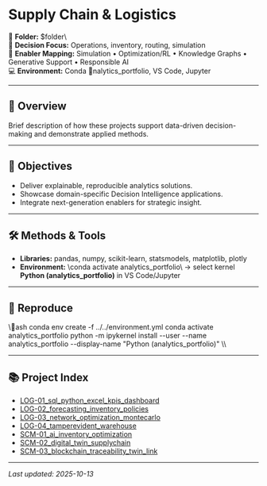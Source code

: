 # Supply Chain & Logistics

📂 **Folder:** \$folder\  
🧭 **Decision Focus:** Operations, inventory, routing, simulation  
🧩 **Enabler Mapping:** Simulation • Optimization/RL • Knowledge Graphs • Generative Support • Responsible AI  
💻 **Environment:** Conda \nalytics_portfolio\, VS Code, Jupyter

---

## 📌 Overview
Brief description of how these projects support data-driven decision-making and demonstrate applied methods.

---

## 🎯 Objectives
- Deliver explainable, reproducible analytics solutions.  
- Showcase domain-specific Decision Intelligence applications.  
- Integrate next-generation enablers for strategic insight.

---

## 🛠️ Methods & Tools
- **Libraries:** pandas, numpy, scikit-learn, statsmodels, matplotlib, plotly  
- **Environment:** \conda activate analytics_portfolio\ → select kernel **Python (analytics_portfolio)** in VS Code/Jupyter  

---

## 🔁 Reproduce
\\\ash
conda env create -f ../../environment.yml
conda activate analytics_portfolio
python -m ipykernel install --user --name analytics_portfolio --display-name "Python (analytics_portfolio)"
\\\

---

## 📚 Project Index
- [LOG-01_sql_python_excel_kpis_dashboard](./LOG-01_sql_python_excel_kpis_dashboard/)
- [LOG-02_forecasting_inventory_policies](./LOG-02_forecasting_inventory_policies/)
- [LOG-03_network_optimization_montecarlo](./LOG-03_network_optimization_montecarlo/)
- [LOG-04_tamperevident_warehouse](./LOG-04_tamperevident_warehouse/)
- [SCM-01_ai_inventory_optimization](./SCM-01_ai_inventory_optimization/)
- [SCM-02_digital_twin_supplychain](./SCM-02_digital_twin_supplychain/)
- [SCM-03_blockchain_traceability_twin_link](./SCM-03_blockchain_traceability_twin_link/)

---

_Last updated: 2025-10-13_
